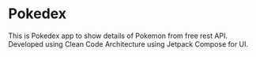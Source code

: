 # Pokedex
This is Pokedex app to show details of Pokemon from free rest API. Developed using Clean Code Architecture using Jetpack Compose for UI.
